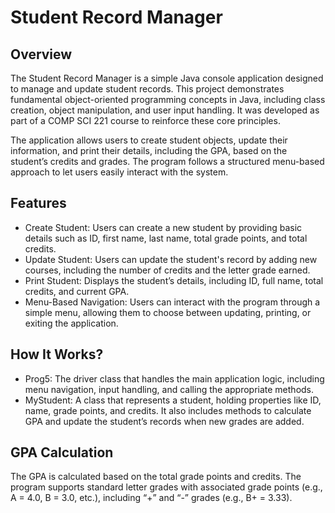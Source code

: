 # Student Record Manager
Overview
-----------------------------------------
The Student Record Manager is a simple Java console application designed to manage and update student records. This project demonstrates fundamental object-oriented programming concepts in Java, including class creation, object manipulation, and user input handling. It was developed as part of a COMP SCI 221 course to reinforce these core principles.
 
The application allows users to create student objects, update their information, and print their details, including the GPA, based on the student’s credits and grades. The program follows a structured menu-based approach to let users easily interact with the system.

Features
-----------------------------------------
  - Create Student: Users can create a new student by providing basic details such as ID, first name, last name, total grade points, and total credits.
  - Update Student: Users can update the student's record by adding new courses, including the number of credits and the letter grade earned.
  - Print Student: Displays the student’s details, including ID, full name, total credits, and current GPA.
  - Menu-Based Navigation: Users can interact with the program through a simple menu, allowing them to choose between updating, printing, or exiting the application.

How It Works?
-----------------------------------------
  - Prog5: The driver class that handles the main application logic, including menu navigation, input handling, and calling the appropriate methods.
  - MyStudent: A class that represents a student, holding properties like ID, name, grade points, and credits. It also includes methods to calculate GPA and update the student’s records when new grades are added.

GPA Calculation
-----------------------------------------
The GPA is calculated based on the total grade points and credits. The program supports standard letter grades with associated grade points (e.g., A = 4.0, B = 3.0, etc.), including “+” and “-” grades (e.g., B+ = 3.33).
